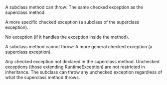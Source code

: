 A subclass method can throw:
The same checked exception as the superclass method.

A more specific checked exception (a subclass of the superclass exception).

No exception (if it handles the exception inside the method).

A subclass method cannot throw:
A more general checked exception (a superclass exception).

Any checked exception not declared in the superclass method.
Unchecked exceptions (those extending RuntimeException) are not restricted in inheritance. The subclass can throw any
unchecked exception regardless of what the superclass method throws.